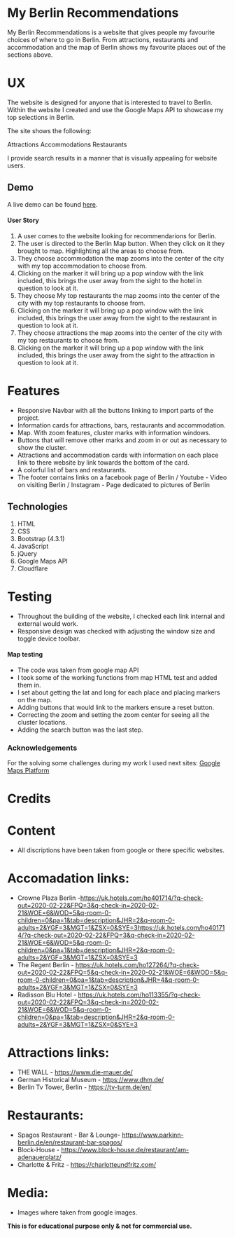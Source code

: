 # My Berlin Recommendations

My Berlin Recommendations is a website that gives people my favourite choices of where to go in Berlin. 
From attractions, restaurants and accommodation and the map of Berlin shows my favourite places out of the sections above. 

# UX

The website is designed for anyone that is interested to travel to Berlin. 
Within the website I created and use the Google Maps API 
to showcase my top selections in Berlin.

The site shows the following:

Attractions
Accommodations
Restaurants

I provide search results in a manner that is visually appealing for website users. 

## Demo

A live demo can be found [here](https://zombietiko.github.io/MyBerlinRecommendations.io/).

#### User Story

1. A user comes to the website looking for recommendarions for Berlin. 
2. The user is directed to the Berlin Map button. When they click on it they brought to map. Highlighting all the areas to choose from. 
3. They choose accommodation the map zooms into the center of the city with my top accommodation to choose from.
4. Clicking on the marker it will bring up a pop window with the link included, this brings the user away from the sight to the hotel in question to look at it.
5. They choose My top restaurants the map zooms into the center of the city with my top restaurants to choose from.
6. Clicking on the marker it will bring up a pop window with the link included, this brings the user away from the sight to the restaurant in question to look at it.
7. They choose attractions the map zooms into the center of the city with my top restaurants to choose from.
8. Clicking on the marker it will bring up a pop window with the link included, this brings the user away from the sight to the attraction in question to look at it.


# Features 

* Responsive Navbar with all the buttons linking to import parts of the project.  
* Information cards for attractions, bars, restaurants and accommodation.
* Map. With zoom features, cluster marks with information windows. 
* Buttons that will remove other marks and zoom in or out as necessary to show the cluster.
* Attractions and accommodation cards with information on each place link to there website by link towards the bottom of the card. 
* A colorful list of bars and restaurants.
* The footer contains links on a facebook page of Berlin / Youtube - Video on visiting Berlin / Instagram - Page dedicated to pictures of Berlin

## Technologies
1. HTML
2. CSS
3. Bootstrap (4.3.1)
4. JavaScript
5. jQuery
6. Google Maps API
7. Cloudflare

# Testing

* Throughout the building of the website, I checked each link internal and external would work. 
* Responsive design was checked with adjusting the window size and toggle device toolbar. 

#### Map testing
* The code was taken from google map API 
* I took some of the working functions from map HTML test and added them in.
* I set about getting the lat and long for each place and placing markers on the map. 
* Adding buttons that would link to the markers ensure a reset button. 
* Correcting the zoom and setting the zoom center for seeing all the cluster locations.
* Adding the search button was the last step.
### Acknowledgements
For the solving some challenges during my work I used next sites: [Google Maps Platform](https://developers.google.com/maps/documentation/javascript/tutorial) 

# Credits

# Content
* All discriptions have been taken from google or there specific websites.

# Accomadation links:

* Crowne Plaza Berlin -https://uk.hotels.com/ho401714/?q-check-out=2020-02-22&FPQ=3&q-check-in=2020-02-21&WOE=6&WOD=5&q-room-0-children=0&pa=1&tab=description&JHR=2&q-room-0-adults=2&YGF=3&MGT=1&ZSX=0&SYE=3https://uk.hotels.com/ho401714/?q-check-out=2020-02-22&FPQ=3&q-check-in=2020-02-21&WOE=6&WOD=5&q-room-0-children=0&pa=1&tab=description&JHR=2&q-room-0-adults=2&YGF=3&MGT=1&ZSX=0&SYE=3
* The Regent Berlin - https://uk.hotels.com/ho127264/?q-check-out=2020-02-22&FPQ=5&q-check-in=2020-02-21&WOE=6&WOD=5&q-room-0-children=0&pa=1&tab=description&JHR=4&q-room-0-adults=2&YGF=3&MGT=1&ZSX=0&SYE=3
* Radisson Blu Hotel - https://uk.hotels.com/ho113355/?q-check-out=2020-02-22&FPQ=3&q-check-in=2020-02-21&WOE=6&WOD=5&q-room-0-children=0&pa=1&tab=description&JHR=2&q-room-0-adults=2&YGF=3&MGT=1&ZSX=0&SYE=3


# Attractions links:

* THE WALL - https://www.die-mauer.de/
* German Historical Museum - https://www.dhm.de/
* Berlin Tv Tower, Berlin - https://tv-turm.de/en/

# Restaurants:

* Spagos Restaurant - Bar & Lounge- https://www.parkinn-berlin.de/en/restaurant-bar-spagos/
* Block-House - https://www.block-house.de/restaurant/am-adenauerplatz/
* Charlotte & Fritz - https://charlotteundfritz.com/


# Media:

* Images where taken from google images.

**This is for educational purpose only & not for commercial use.**